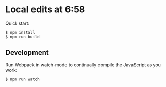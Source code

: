 # Local edits at 6:58

Quick start:

```
$ npm install
$ npm run build
````

## Development

Run Webpack in watch-mode to continually compile the JavaScript as you work:

```
$ npm run watch
```
